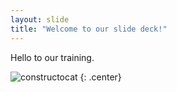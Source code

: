 ```yaml
---
layout: slide
title: "Welcome to our slide deck!"
---
```


Hello to our training.

![constructocat](https://octodex.github.com/images/constructocat2.jpg)
{: .center}
